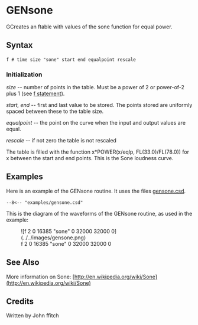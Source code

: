 <!--
id:GENsone
category:
-->
# GENsone
GCreates an ftable with values of the sone function for equal power.

## Syntax
``` csound-orc
f # time size "sone" start end equalpoint rescale
```

### Initialization

_size_ -- number of points in the table. Must be a power of 2 or power-of-2 plus 1 (see [f statement](../../scoregens/f)).

_start, end_ -- first and last value to be stored.  The points stored are uniformly spaced between these to the table size.

_equalpoint_ -- the point on the curve when the input and output values are equal.

_rescale_ -- if not zero the table is not rescaled

The table is filled with the function x*POWER(x/eqlp, FL(33.0)/FL(78.0)) for x between the start and end points.  This is the Sone loudness curve.

## Examples

Here is an example of the GENsone routine. It uses the files [gensone.csd](../../examples/gensone.csd).

``` csound-csd title="An example of the GENsone routine." linenums="1"
--8<-- "examples/gensone.csd"
```

This is the diagram of the waveforms of the GENsone routine, as used in the example:

<figure markdown="span">
![f 2 0 16385 "sone" 0 32000 32000 0](../../images/gensone.png)
<figcaption>f 2 0 16385 "sone" 0 32000 32000 0</figcaption>
</figure>

## See Also

More information on Sone: [http://en.wikipedia.org/wiki/Sone](http://en.wikipedia.org/wiki/Sone)

## Credits

Written by John ffitch

